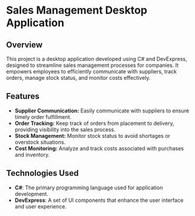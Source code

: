 # Sales Management Desktop Application

## Overview

This project is a desktop application developed using C# and DevExpress, designed to streamline sales management processes for companies. It empowers employees to efficiently communicate with suppliers, track orders, manage stock status, and monitor costs effectively.

## Features

- **Supplier Communication:** Easily communicate with suppliers to ensure timely order fulfillment.
- **Order Tracking:** Keep track of orders from placement to delivery, providing visibility into the sales process.
- **Stock Management:** Monitor stock status to avoid shortages or overstock situations.
- **Cost Monitoring:** Analyze and track costs associated with purchases and inventory.

## Technologies Used

- **C#**: The primary programming language used for application development.
- **DevExpress**: A set of UI components that enhance the user interface and user experience.
